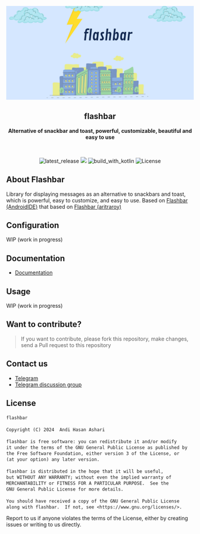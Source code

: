 <p align="center">
  <img src="./img/banner_flashbar.png" alt="app_banner"/>
</p>

<h2 align="center"><b>flashbar</b></h2>
<p align="center">
<b>Alternative of snackbar and toast, powerful, customizable, beautiful and easy to use</b>
<p><br>

<p align="center">
<!-- Latest release -->
<img src="https://img.shields.io/github/v/release/hasanelfalakiy/flashbar?include_releases&label=latest%20release&style=for-the-badge&color=brightgreen" alt="latest_release"/>
<!-- Github Repo size -->
<img src="https://img.shields.io/github/repo-size/hasanelfalakiy/flashbar?style=for-the-badge">
<!-- Build with Kotlin -->
<img src="https://img.shields.io/badge/Kotlin-C116E3?&style=for-the-badge&logo=kotlin&logoColor=white" alt="build_with_kotlin">
<!-- License -->
<img src="https://img.shields.io/github/license/hasanelfalakiy/flashbar?color=blue&style=for-the-badge&color=brightgreen" alt="License">
</p>

## About Flashbar
Library for displaying messages as an alternative to snackbars and toast, which is powerful, easy to customize, and easy to use.
Based on [Flashbar (AndroidIDE)](https://github.com/AndroidIDEOfficial/AndroidIDE/tree/dev/utilities%2Fflashbar) that based on [Flashbar (aritraroy)](https://github.com/aritraroy/Flashbar)

## Configuration

WIP (work in progress)

## Documentation

- [Documentation](https://hasanelfalakiy.github.io/flashbar/docs/index.html)

## Usage

WIP (work in progress)


## Want to contribute?

> If you want to contribute, please fork this repository, make changes, send a Pull request to this repository

## Contact us

- [Telegram](https://t.me/moonelfalakiy)
- [Telegram discussion group](https://t.me/moonlight_studio01/9)

## License

```
flashbar

Copyright (C) 2024  Andi Hasan Ashari

flashbar is free software: you can redistribute it and/or modify
it under the terms of the GNU General Public License as published by
the Free Software Foundation, either version 3 of the License, or
(at your option) any later version.

flashbar is distributed in the hope that it will be useful,
but WITHOUT ANY WARRANTY; without even the implied warranty of
MERCHANTABILITY or FITNESS FOR A PARTICULAR PURPOSE.  See the
GNU General Public License for more details.

You should have received a copy of the GNU General Public License
along with flashbar.  If not, see <https://www.gnu.org/licenses/>.

```
Report to us if anyone violates the terms of the License, either by creating issues or writing to us directly.
